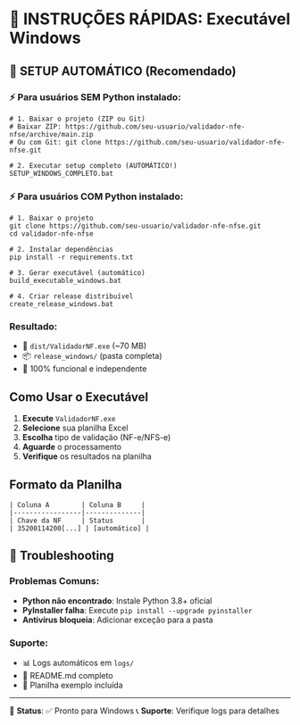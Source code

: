 # 🎯 INSTRUÇÕES RÁPIDAS: Executável Windows

## 🚀 SETUP AUTOMÁTICO (Recomendado)

### ⚡ Para usuários SEM Python instalado:
```batch
# 1. Baixar o projeto (ZIP ou Git)
# Baixar ZIP: https://github.com/seu-usuario/validador-nfe-nfse/archive/main.zip
# Ou com Git: git clone https://github.com/seu-usuario/validador-nfe-nfse.git

# 2. Executar setup completo (AUTOMÁTICO!)
SETUP_WINDOWS_COMPLETO.bat
```

### ⚡ Para usuários COM Python instalado:
```batch
# 1. Baixar o projeto
git clone https://github.com/seu-usuario/validador-nfe-nfse.git
cd validador-nfe-nfse

# 2. Instalar dependências
pip install -r requirements.txt

# 3. Gerar executável (automático)
build_executable_windows.bat

# 4. Criar release distribuível
create_release_windows.bat
```

### Resultado:
- 📁 `dist/ValidadorNF.exe` (~70 MB)
- 📦 `release_windows/` (pasta completa)
- 🎯 100% funcional e independente

## Como Usar o Executável

1. **Execute** `ValidadorNF.exe`
2. **Selecione** sua planilha Excel
3. **Escolha** tipo de validação (NF-e/NFS-e)
4. **Aguarde** o processamento
5. **Verifique** os resultados na planilha

## Formato da Planilha

```
| Coluna A        | Coluna B     |
|-----------------|--------------|
| Chave da NF     | Status       |
| 35200114200[...] | [automático] |
```

## 🔧 Troubleshooting

### Problemas Comuns:
- **Python não encontrado**: Instale Python 3.8+ oficial
- **PyInstaller falha**: Execute `pip install --upgrade pyinstaller`
- **Antivírus bloqueia**: Adicionar exceção para a pasta

### Suporte:
- 📊 Logs automáticos em `logs/`
- 📖 README.md completo
- 📝 Planilha exemplo incluída

---

🚀 **Status**: ✅ Pronto para Windows
📞 **Suporte**: Verifique logs para detalhes